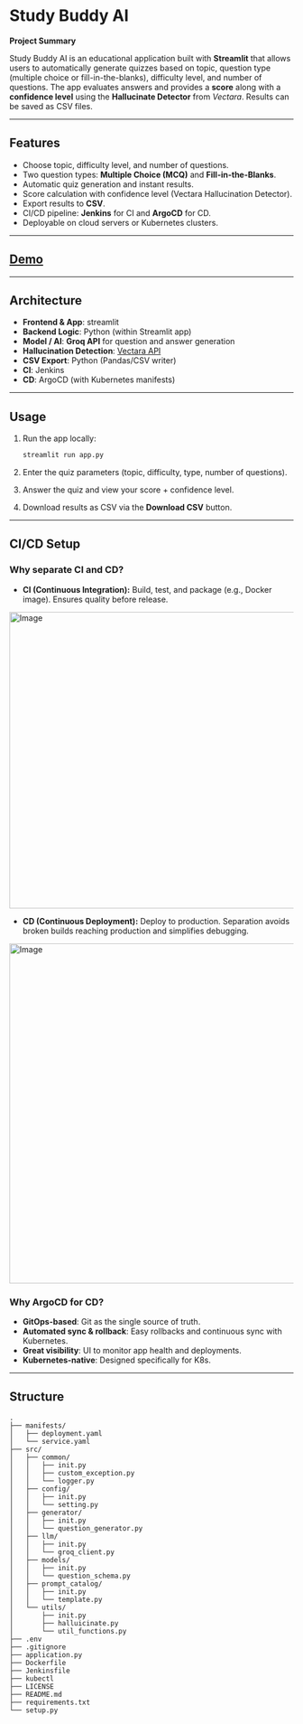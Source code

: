 # Study Buddy AI

**Project Summary**

Study Buddy AI is an educational application built with **Streamlit** that allows users to automatically generate quizzes based on topic, question type (multiple choice or fill-in-the-blanks), difficulty level, and number of questions. The app evaluates answers and provides a **score** along with a **confidence level** using the **Hallucinate Detector** from *Vectara*. Results can be saved as CSV files.

---

## Features

* Choose topic, difficulty level, and number of questions.
* Two question types: **Multiple Choice (MCQ)** and **Fill-in-the-Blanks**.
* Automatic quiz generation and instant results.
* Score calculation with confidence level (Vectara Hallucination Detector).
* Export results to **CSV**.
* CI/CD pipeline: **Jenkins** for CI and **ArgoCD** for CD.
* Deployable on cloud servers or Kubernetes clusters.

---

## [Demo](https://drive.google.com/file/d/1tkaI-hLyGhF62cAcBcYE6OQQoPQFiVGL/view?usp=sharing)

---

## Architecture

* **Frontend & App**: streamlit
* **Backend Logic**: Python (within Streamlit app)
* **Model / AI**: **Groq API** for question and answer generation
* **Hallucination Detection**: [Vectara API](https://bit.ly/3vejcTw)
* **CSV Export**: Python (Pandas/CSV writer)
* **CI**: Jenkins
* **CD**: ArgoCD (with Kubernetes manifests)

---

## Usage

1. Run the app locally:

   ```bash
   streamlit run app.py
   ```
2. Enter the quiz parameters (topic, difficulty, type, number of questions).
3. Answer the quiz and view your score + confidence level.
4. Download results as CSV via the **Download CSV** button.

---


## CI/CD Setup

### Why separate CI and CD?

* **CI (Continuous Integration):** Build, test, and package (e.g., Docker image). Ensures quality before release.
<img width="1850" height="525" alt="Image" src="https://github.com/user-attachments/assets/b03416d1-c3f6-4afa-900f-f9249d5d3061" />

* **CD (Continuous Deployment):** Deploy to production. Separation avoids broken builds reaching production and simplifies debugging.
<img width="1417" height="602" alt="Image" src="https://github.com/user-attachments/assets/c241150a-1de2-4e75-8cb3-43329c57a74c" />

### Why ArgoCD for CD?

* **GitOps-based**: Git as the single source of truth.
* **Automated sync & rollback**: Easy rollbacks and continuous sync with Kubernetes.
* **Great visibility**: UI to monitor app health and deployments.
* **Kubernetes-native**: Designed specifically for K8s.

---


## Structure



```
.
├── manifests/
│   ├── deployment.yaml
│   └── service.yaml
├── src/
│   ├── common/
│   │   ├── init.py
│   │   ├── custom_exception.py
│   │   └── logger.py
│   ├── config/
│   │   ├── init.py
│   │   └── setting.py
│   ├── generator/
│   │   ├── init.py
│   │   └── question_generator.py
│   ├── llm/
│   │   ├── init.py
│   │   └── groq_client.py
│   ├── models/
│   │   ├── init.py
│   │   └── question_schema.py
│   ├── prompt_catalog/
│   │   ├── init.py
│   │   └── template.py
│   └── utils/
│       ├── init.py
│       ├── halluicinate.py
│       └── util_functions.py
├── .env
├── .gitignore
├── application.py
├── Dockerfile
├── Jenkinsfile
├── kubectl
├── LICENSE
├── README.md
├── requirements.txt
└── setup.py
```
